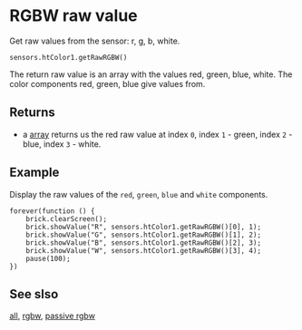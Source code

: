 # RGBW raw value

Get raw values from the sensor: r, g, b, white.

```sig
sensors.htColor1.getRawRGBW()
```

The return raw value is an array with the values red, green, blue, white. The color components red, green, blue give values from.

## Returns

* a [array](/types/array) returns us the red raw value at index `0`, index `1` - green, index `2` - blue, index `3` - white.

## Example

Display the raw values of the ``red``, ``green``, ``blue`` and ``white`` components.

```blocks
forever(function () {
    brick.clearScreen();
    brick.showValue("R", sensors.htColor1.getRawRGBW()[0], 1);
    brick.showValue("G", sensors.htColor1.getRawRGBW()[1], 2);
    brick.showValue("B", sensors.htColor1.getRawRGBW()[2], 3);
    brick.showValue("W", sensors.htColor1.getRawRGBW()[3], 4);
    pause(100);
})
```

## See slso

[all](/docs/reference/sensors/ht-color-sensor-v2/all),
[rgbw](/reference/sensors/ht-color-sensor-v2/color),
[passive rgbw](/reference/sensors/ht-color-sensor-v2/passive-rgbw)